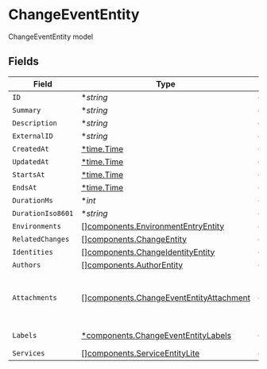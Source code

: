 # ChangeEventEntity

ChangeEventEntity model


## Fields

| Field                                                                                                                      | Type                                                                                                                       | Required                                                                                                                   | Description                                                                                                                |
| -------------------------------------------------------------------------------------------------------------------------- | -------------------------------------------------------------------------------------------------------------------------- | -------------------------------------------------------------------------------------------------------------------------- | -------------------------------------------------------------------------------------------------------------------------- |
| `ID`                                                                                                                       | **string*                                                                                                                  | :heavy_minus_sign:                                                                                                         | N/A                                                                                                                        |
| `Summary`                                                                                                                  | **string*                                                                                                                  | :heavy_minus_sign:                                                                                                         | N/A                                                                                                                        |
| `Description`                                                                                                              | **string*                                                                                                                  | :heavy_minus_sign:                                                                                                         | N/A                                                                                                                        |
| `ExternalID`                                                                                                               | **string*                                                                                                                  | :heavy_minus_sign:                                                                                                         | N/A                                                                                                                        |
| `CreatedAt`                                                                                                                | [*time.Time](https://pkg.go.dev/time#Time)                                                                                 | :heavy_minus_sign:                                                                                                         | N/A                                                                                                                        |
| `UpdatedAt`                                                                                                                | [*time.Time](https://pkg.go.dev/time#Time)                                                                                 | :heavy_minus_sign:                                                                                                         | N/A                                                                                                                        |
| `StartsAt`                                                                                                                 | [*time.Time](https://pkg.go.dev/time#Time)                                                                                 | :heavy_minus_sign:                                                                                                         | N/A                                                                                                                        |
| `EndsAt`                                                                                                                   | [*time.Time](https://pkg.go.dev/time#Time)                                                                                 | :heavy_minus_sign:                                                                                                         | N/A                                                                                                                        |
| `DurationMs`                                                                                                               | **int*                                                                                                                     | :heavy_minus_sign:                                                                                                         | N/A                                                                                                                        |
| `DurationIso8601`                                                                                                          | **string*                                                                                                                  | :heavy_minus_sign:                                                                                                         | N/A                                                                                                                        |
| `Environments`                                                                                                             | [][components.EnvironmentEntryEntity](../../models/components/environmententryentity.md)                                   | :heavy_minus_sign:                                                                                                         | N/A                                                                                                                        |
| `RelatedChanges`                                                                                                           | [][components.ChangeEntity](../../models/components/changeentity.md)                                                       | :heavy_minus_sign:                                                                                                         | N/A                                                                                                                        |
| `Identities`                                                                                                               | [][components.ChangeIdentityEntity](../../models/components/changeidentityentity.md)                                       | :heavy_minus_sign:                                                                                                         | N/A                                                                                                                        |
| `Authors`                                                                                                                  | [][components.AuthorEntity](../../models/components/authorentity.md)                                                       | :heavy_minus_sign:                                                                                                         | N/A                                                                                                                        |
| `Attachments`                                                                                                              | [][components.ChangeEventEntityAttachment](../../models/components/changeevententityattachment.md)                         | :heavy_minus_sign:                                                                                                         | A list of objects attached to this item. Can be one of: LinkEntity, CustomerSupportIssueEntity, or GenericAttachmentEntity |
| `Labels`                                                                                                                   | [*components.ChangeEventEntityLabels](../../models/components/changeevententitylabels.md)                                  | :heavy_minus_sign:                                                                                                         | An object of label key and values                                                                                          |
| `Services`                                                                                                                 | [][components.ServiceEntityLite](../../models/components/serviceentitylite.md)                                             | :heavy_minus_sign:                                                                                                         | N/A                                                                                                                        |